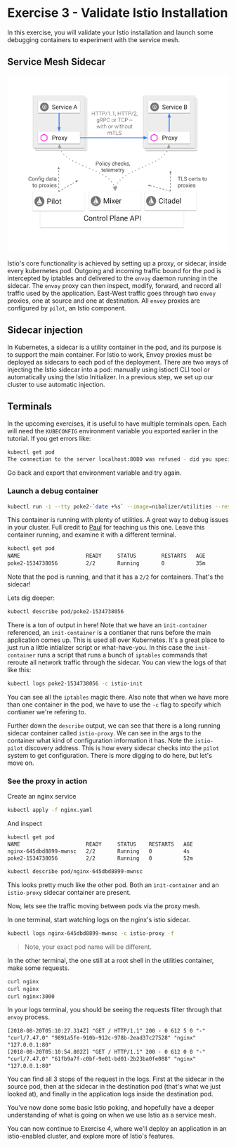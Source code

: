 # Exercise 3 - Validate Istio Installation

In this exercise, you will validate your Istio installation and launch some debugging containers to experiment with the service mesh.


## Service Mesh Sidecar

![istio architecture](istio-whatisit.svg)

Istio's core functionality is achieved by setting up a proxy, or sidecar, inside every kubernetes pod. Outgoing and incoming traffic bound for the pod is intercepted by iptables and delivered to the `envoy` daemon running in the sidecar. The `envoy` proxy can then inspect, modify, forward, and record all traffic used by the application. East-West traffic goes through two `envoy` proxies, one at source and one at destination. All `envoy` proxies are configured by `pilot`, an Istio component.

## Sidecar injection

In Kubernetes, a sidecar is a utility container in the pod, and its purpose is to support the main container. For Istio to work, Envoy proxies must be deployed as sidecars to each pod of the deployment. There are two ways of injecting the Istio sidecar into a pod: manually using istioctl CLI tool or automatically using the Istio Initializer. In a previous step, we set up our cluster to use automatic injection.

## Terminals

In the upcoming exercises, it is useful to have multiple terminals open. Each will need the `KUBECONFIG` environment variable you exported earlier in the tutorial. If you get errors like:

```bash
kubectl get pod
The connection to the server localhost:8080 was refused - did you specify the right host or port?
```

Go back and export that environment variable and try again.


### Launch a debug container

```bash
kubectl run -i --tty poke2-`date +%s` --image=nibalizer/utilities --restart=ver -- sh
```

This container is running with plenty of utilities. A great way to debug issues in your cluster. Full credit to [Paul](https://twitter.com/pczarkowski) for teaching us this one.
Leave this container running, and examine it with a different terminal.

```bash
kubectl get pod
NAME                     READY     STATUS        RESTARTS   AGE
poke2-1534738056         2/2       Running       0          35m
```

Note that the pod is running, and that it has a `2/2` for containers. That's the sidecar!

Lets dig deeper:

```bash
kubectl describe pod/poke2-1534738056
```

There is a ton of output in here! Note that we have an `init-container` referenced, an `init-container` is a contianer that runs before the main application comes up. This is used all over Kubernetes. It's a great place to just run a little intializer script or what-have-you. In this case the `init-container` runs a script that runs a bunch of `iptables` commands that reroute all network traffic through the sidecar. You can view the logs of that like this:

```bash
kubectl logs poke2-1534738056 -c istio-init
```

You can see all the `iptables` magic there. Also note that when we have more than one container in the pod, we have to use the `-c` flag to specify which contianer we're refering to.

Further down the `describe` output, we can see that there is a long running sidecar container called `istio-proxy`. We can see in the args to the container what kind of configuration information it has. Note the `istio-pilot` discovery address. This is how every sidecar checks into the `pilot` system to get configuration. There is more digging to do here, but let's move on.


### See the proxy in action

Create an nginx service

```bash
kubectl apply -f nginx.yaml
```

And inspect

```
kubectl get pod
NAME                     READY     STATUS    RESTARTS   AGE
nginx-645dbd8899-mwnsc   2/2       Running   0          4s
poke2-1534738056         2/2       Running   0          52m
```

```bash
kubectl describe pod/nginx-645dbd8899-mwnsc
```

This looks pretty much like the other pod. Both an `init-container` and an `istio-proxy` sidecar container are present.

Now, lets see the traffic moving between pods via the proxy mesh.

In one terminal, start watching logs on the nginx's istio sidecar.

```bash
kubectl logs nginx-645dbd8899-mwnsc -c istio-proxy -f
```
> Note, your exact pod name will be different.

In the other terminal, the one still at a root shell in the utilities container, make some requests.

```bash
curl nginx
curl nginx
curl nginx:3000
```

In your logs terminal, you should be seeing the requests filter through that `envoy` process.

```
[2018-08-20T05:10:27.314Z] "GET / HTTP/1.1" 200 - 0 612 5 0 "-" "curl/7.47.0" "9891a5fe-910b-912c-978b-2ead37c27528" "nginx" "127.0.0.1:80"
[2018-08-20T05:10:54.802Z] "GET / HTTP/1.1" 200 - 0 612 0 0 "-" "curl/7.47.0" "61fb9a7f-c0bf-9e01-bd01-2b23ba0fe088" "nginx" "127.0.0.1:80"
```

You can find all 3 stops of the request in the logs. First at the sidecar in the source pod, then at the sidecar in the destination pod (that's what we just looked at), and finally in the application logs inside the destination pod.


You've now done some basic Istio poking, and hopefully have a deeper understanding of what is going on when we use Istio as a service mesh.

You can now continue to Exercise 4, where we'll deploy an application in an istio-enabled cluster, and explore more of Istio's features.

















